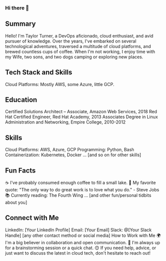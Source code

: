 ### Hi there 👋

<!--
**taylorturner/taylorturner** is a ✨ _special_ ✨ repository because its `README.md` (this file) appears on your GitHub profile.

Here are some ideas to get you started:

- 🔭 I’m currently working on ...
- 🌱 I’m currently learning ...
- 👯 I’m looking to collaborate on ...
- 🤔 I’m looking for help with ...
- 💬 Ask me about ...
- 📫 How to reach me: ...
- 😄 Pronouns: ...
- ⚡ Fun fact: ...
-->

## Summary
Hello! I'm Taylor Turner, a DevOps aficionado, cloud enthusiast, and avid pursuer of knowledge. Over the years, I've embarked on several technological adventures, traversed a multitude of cloud platforms, and brewed countless cups of coffee. When I'm not working, I enjoy time with my Wife, two sons, and two dogs camping or exploring new places.

## Tech Stack and Skills
Cloud Platforms: Mostly AWS, some Azure, little GCP.



## Education
Certified Solutions Architect – Associate, Amazon Web Services, 2018
Red Hat Certified Engineer, Red Hat Academy, 2013
Associates Degree in Linux Administration and Networking, Empire College, 2010-2012

## Skills
Cloud Platforms: AWS, Azure, GCP
Programming: Python, Bash
Containerization: Kubernetes, Docker
... [and so on for other skills]

## Fun Facts
☕ I've probably consumed enough coffee to fill a small lake.
🚀 My favorite quote: "The only way to do great work is to love what you do." - Steve Jobs
📚 Currently reading: The Fourth Wing
... [and other fun/personal tidbits about you]

## Connect with Me
LinkedIn: [Your LinkedIn Profile]
Email: [Your Email]
Slack: @[Your Slack Handle]
[any other contact method or social media]
How to Work with Me
🌍 I'm a big believer in collaboration and open communication.
🤔 I'm always up for a brainstorming session or a quick chat.
😊 If you need help, advice, or just want to discuss the latest in cloud tech, don't hesitate to reach out!
